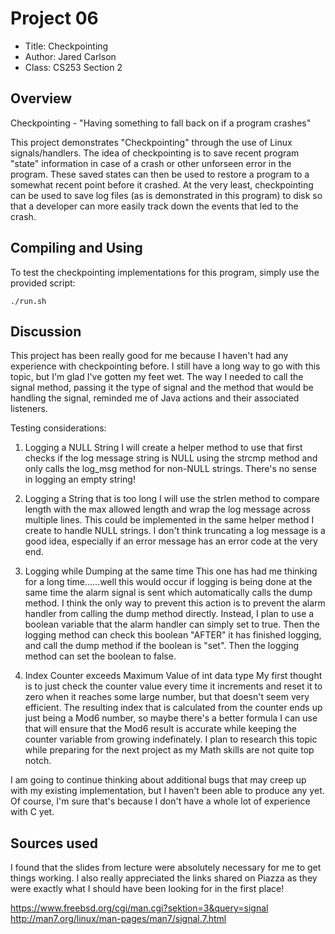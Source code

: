 # Project 06

* Title: Checkpointing
* Author: Jared Carlson
* Class: CS253 Section 2


## Overview

Checkpointing - "Having something to fall back on if a program crashes"

This project demonstrates "Checkpointing" through the use of Linux signals/handlers.
The idea of checkpointing is to save recent program "state" information in case of a crash or other unforseen
error in the program. These saved states can then be used to restore a program to a somewhat recent point
before it crashed. At the very least, checkpointing can be used to save log files (as is demonstrated in this
program) to disk so that a developer can more easily track down the events that led to the crash.

## Compiling and Using

To test the checkpointing implementations for this program, simply use the provided script:
```
./run.sh

```

## Discussion

This project has been really good for me because I haven't had any experience with checkpointing before.
I still have a long way to go with this topic, but I'm glad I've gotten my feet wet.
The way I needed to call the signal method, passing it the type of signal and the method that would be
handling the signal, reminded me of Java actions and their associated listeners.

Testing considerations:
1) Logging a NULL String
   I will create a helper method to use that first checks if the log message string is NULL using the
   strcmp method and only calls the log_msg method for non-NULL strings. There's no sense in logging
   an empty string!

2) Logging a String that is too long
   I will use the strlen method to compare length with the max allowed length and wrap the log message
   across multiple lines. This could be implemented in the same helper method I create to handle NULL strings.
   I don't think truncating a log message is a good idea, especially if an error message has an
   error code at the very end.

3) Logging while Dumping at the same time
   This one has had me thinking for a long time......well this would occur if logging is being done
   at the same time the alarm signal is sent which automatically calls the dump method.
   I think the only way to prevent this action is to prevent the alarm handler from calling the dump
   method directly. Instead, I plan to use a boolean variable that the alarm handler can simply set
   to true. Then the logging method can check this boolean "AFTER" it has finished logging, and call
   the dump method if the boolean is "set". Then the logging method can set the boolean to false.
   
4) Index Counter exceeds Maximum Value of int data type
   My first thought is to just check the counter value every time it increments and reset it to zero
   when it reaches some large number, but that doesn't seem very efficient. The resulting index that
   is calculated from the counter ends up just being a Mod6 number, so maybe there's a better formula
   I can use that will ensure that the Mod6 result is accurate while keeping the counter variable from
   growing indefinately. I plan to research this topic while preparing for the next project as my Math
   skills are not quite top notch.

I am going to continue thinking about additional bugs that may creep up with my existing implementation, 
but I haven't been able to produce any yet. Of course, I'm sure that's because I don't have a whole lot
of experience with C yet.


## Sources used

I found that the slides from lecture were absolutely necessary for me to get things working.
I also really appreciated the links shared on Piazza as they were exactly what I should have been looking for
in the first place!

https://www.freebsd.org/cgi/man.cgi?sektion=3&query=signal
http://man7.org/linux/man-pages/man7/signal.7.html

